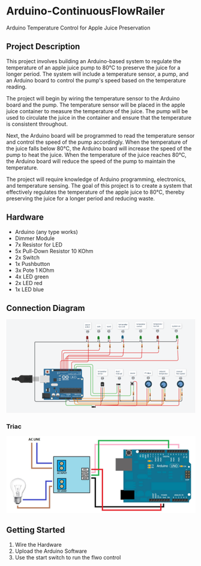 # Arduino-ContinuousFlowRailer

Arduino Temperature Control for Apple Juice Preservation

## Project Description

This project involves building an Arduino-based system to regulate the temperature of an apple juice pump to 80°C to preserve the juice for a longer period. The system will include a temperature sensor, a pump, and an Arduino board to control the pump's speed based on the temperature reading.

The project will begin by wiring the temperature sensor to the Arduino board and the pump. The temperature sensor will be placed in the apple juice container to measure the temperature of the juice. The pump will be used to circulate the juice in the container and ensure that the temperature is consistent throughout.

Next, the Arduino board will be programmed to read the temperature sensor and control the speed of the pump accordingly. When the temperature of the juice falls below 80°C, the Arduino board will increase the speed of the pump to heat the juice. When the temperature of the juice reaches 80°C, the Arduino board will reduce the speed of the pump to maintain the temperature.

The project will require knowledge of Arduino programming, electronics, and temperature sensing. The goal of this project is to create a system that effectively regulates the temperature of the apple juice to 80°C, thereby preserving the juice for a longer period and reducing waste.


## Hardware

- Arduino (any type works)
- Dimmer Module
- 7x Resistor for LED
- 5x Pull-Down Resistor 10 KOhm
- 2x Switch
- 1x Pushbutton
- 3x Pote 1 KOhm
- 4x LED green
- 2x LED red
- 1x LED blue

##  Connection Diagram
<img src="https://github.com/MIRIPP/Arduino-ContinuousFlowControl/blob/main/Doc/Connection%20Diagram.png?raw=true height=300"/>

### Triac
<img src="https://github.com/MIRIPP/Arduino-ContinuousFlowControl/blob/main/Doc/Connection%20Diagram%20Triac.JPG?raw=true height=150"/>

## Getting Started
1. Wire the Hardware
2. Upload the Arduino Software
3. Use the start switch to run the flwo control
